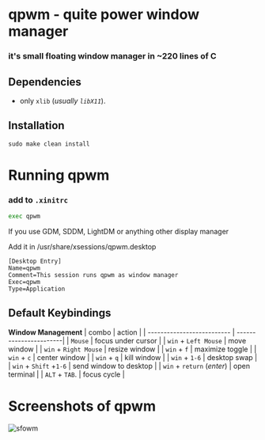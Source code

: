 # qpwm - quite power window manager
### it's small floating window manager in ~220 lines of C
## Dependencies
- only `xlib` (*usually `libX11`*).
## Installation
```fish
sudo make clean install
```
# Running qpwm
### add to `.xinitrc`
```bash
exec qpwm
```
If you use GDM, SDDM, LightDM оr anything other display manager

Add it in /usr/share/xsessions/qpwm.desktop 
```
[Desktop Entry]
Name=qpwm
Comment=This session runs qpwm as window manager
Exec=qpwm
Type=Application
```
## Default Keybindings
**Window Management**
| combo                      | action                 |
| -------------------------- | -----------------------|
| `Mouse`                    | focus under cursor     |
| `win` + `Left Mouse`       | move window            |
| `win` + `Right Mouse`      | resize window          |
| `win` + `f`                | maximize toggle        |
| `win` + `c`                | center window          |
| `win` + `q`                | kill window            |
| `win` + `1-6`              | desktop swap           |
| `win` + `Shift` +`1-6`     | send window to desktop |
| `win` + `return` (*enter*) | open terminal          |
| `ALT` + `TAB`.             | focus cycle            |
# Screenshots of qpwm
![sfowm](https://github.com/ssleert/qpwm/blob/main/5CqwsnNUOos.jpg?raw=true)
